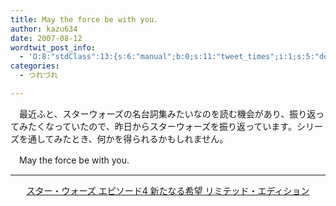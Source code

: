 ```yaml
---
title: May the force be with you.
author: kazu634
date: 2007-08-12
wordtwit_post_info:
  - 'O:8:"stdClass":13:{s:6:"manual";b:0;s:11:"tweet_times";i:1;s:5:"delay";i:0;s:7:"enabled";i:1;s:10:"separation";s:2:"60";s:7:"version";s:3:"3.7";s:14:"tweet_template";b:0;s:6:"status";i:2;s:6:"result";a:0:{}s:13:"tweet_counter";i:2;s:13:"tweet_log_ids";a:1:{i:0;i:3143;}s:9:"hash_tags";a:0:{}s:8:"accounts";a:1:{i:0;s:7:"kazu634";}}'
categories:
  - つれづれ

---
```

<div class="section">
<p>
    　最近ふと、スターウォーズの名台詞集みたいなのを読む機会があり、振り返ってみたくなっていたので、昨日からスターウォーズを振り返っています。シリーズを通してみたとき、何かを得られるかもしれません。
</p>
  
<p>
    　May the force be with you.
</p>
  
<hr />
  
<center>
<a href="https://www.amazon.co.jp/exec/obidos/ASIN/B000GD7YK0/goodpic-22/" onclick="__gaTracker('send', 'event', 'outbound-article', 'https://www.amazon.co.jp/exec/obidos/ASIN/B000GD7YK0/goodpic-22/', 'スター・ウォーズ エピソード4 新たなる希望 リミテッド・エディション');" target="_top">スター・ウォーズ エピソード4 新たなる希望 リミテッド・エディション</a><br />
</center>
</div>
